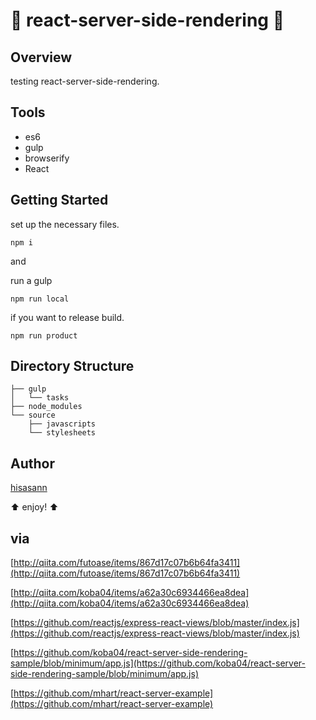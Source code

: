 :lipstick: react-server-side-rendering :lipstick:
===============

## Overview

testing react-server-side-rendering.

## Tools

* es6
* gulp
* browserify
* React

## Getting Started

set up the necessary files.

    npm i

and

run a gulp

    npm run local

if you want to release build.

    npm run product

## Directory Structure

    ├── gulp
    │   └── tasks
    ├── node_modules
    └── source
        ├── javascripts
        └── stylesheets

## Author

[hisasann](https://github.com/hisasann)

:arrow_up: enjoy! :arrow_up:

## via

[http://qiita.com/futoase/items/867d17c07b6b64fa3411](http://qiita.com/futoase/items/867d17c07b6b64fa3411)

[http://qiita.com/koba04/items/a62a30c6934466ea8dea](http://qiita.com/koba04/items/a62a30c6934466ea8dea)

[https://github.com/reactjs/express-react-views/blob/master/index.js](https://github.com/reactjs/express-react-views/blob/master/index.js)

[https://github.com/koba04/react-server-side-rendering-sample/blob/minimum/app.js](https://github.com/koba04/react-server-side-rendering-sample/blob/minimum/app.js)

[https://github.com/mhart/react-server-example](https://github.com/mhart/react-server-example)
